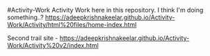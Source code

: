 #Activity-Work
Activity Work here in this repository. I think I'm doing something..?
https://adeepkrishnakeelar.github.io/Activity-Work/Activity/html%20files/home-index.html

Second trail site - https://adeepkrishnakeelar.github.io/Activity-Work/Activity%20v2/index.html
